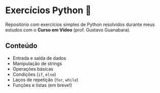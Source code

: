 # Exercícios Python 🐍

Repositório com exercícios simples de Python resolvidos durante meus estudos com o **Curso em Vídeo** (prof. Gustavo Guanabara).

## Conteúdo
- Entrada e saída de dados
- Manipulação de strings
- Operações básicas
- Condições (`if`, `else`)
- Laços de repetição (`for`, `while`)
- Funções e listas (em breve!)
